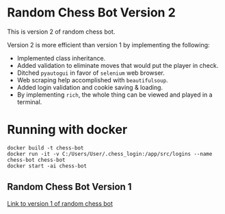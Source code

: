 # Random Chess Bot Version 2
This is version 2 of random chess bot.

Version 2 is more efficient than version 1 by implementing the following:
- Implemented class inheritance.
- Added validation to eliminate moves that would put the player in check.
- Ditched `pyautogui` in favor of `selenium` web browser.
- Web scraping help accomplished with `beautifulsoup`.
- Added login validation and cookie saving & loading.
- By implementing `rich`, the whole thing can be viewed and played in a terminal.

# Running with docker
```
docker build -t chess-bot
docker run -it -v C:/Users/User/.chess_login:/app/src/logins --name chess-bot chess-bot
docker start -ai chess-bot
```

## Random Chess Bot Version 1
[Link to version 1 of random chess bot](https://github.com/Jampamane/Random_Chess_1.0)
